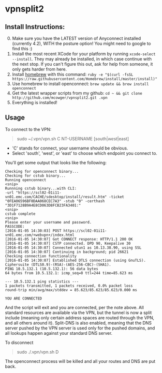 vpnsplit2
=========


Install Instructions:
---------

0. Make sure you have the LATEST version of Anyconnect installed (currently 4.2), WITH the posture option!  You might need to google to find this :)
1. Install the most recent XCode for your platform by running `xcode-select --install`.  They may already be installed, in which case continue with the next stop.  If you can't figure this out, ask for help from someone, it only gets harder from here.
2. Install [homebrew](http://mxcl.github.com/homebrew/) with this command: `ruby -e "$(curl -fsSL https://raw.githubusercontent.com/Homebrew/install/master/install)"`
4. Use homebrew to install openconnect: `brew update && brew install openconnect`
5. Get the latest wrapper scripts from my github: `cd ~ && git clone http://github.com/mcowger/vpnsplit2.git .vpn`
6. Everything is installed!

Usage
----------
To connect to the VPN:
>   sudo ~/.vpn/vpn.sh C NT-USERNAME [south|_west_|east] 

* 'C' stands for connect, your username should be obvious.  
* Select 'south', 'west', or 'east' to choose which endpoint you connect to.  

You'll get some output that looks like the following:

```
Checking for openconnect binary...
Checking for cstub binary...
Running openconnect
<snip>
Runnning cstub binary...with CLI:
-url "https://scl02-01i11-vn01.emc.com/CACHE/sdesktop/install/result.htm" -ticket "0FEA06596BF0DAA068CEC7A3" -stub "0" -certhash "3D1F7128B9A4E8CD063D8FCB23FA3401:"
<snip>
cstub complete
<snip>
Please enter your username and password.
PASSCODE:
[2016-01-05 14:30:03] POST https://scl02-01i11-vn01.emc.com/+webvpn+/index.html
[2016-01-05 14:30:07] Got CONNECT response: HTTP/1.1 200 OK
[2016-01-05 14:30:07] CSTP connected. DPD 90, Keepalive 30
[2016-01-05 14:30:07] Connected utun1 as 10.13.38.90, using SSL
[2016-01-05 14:30:07] Continuing in background; pid 26621
Checking connection functionality
[2016-01-05 14:30:07] Established DTLS connection (using GnuTLS). Ciphersuite (DTLS0.9)-(RSA)-(AES-256-CBC)-(SHA1).
PING 10.5.132.1 (10.5.132.1): 56 data bytes
64 bytes from 10.5.132.1: icmp_seq=0 ttl=244 time=85.623 ms

--- 10.5.132.1 ping statistics ---
1 packets transmitted, 1 packets received, 0.0% packet loss
round-trip min/avg/max/stddev = 85.623/85.623/85.623/0.000 ms

YOU ARE CONNECTED

```


And the script will exit and you are connected, per the note above.  All standard resources are available via the VPN, but the tunnel is now a split include (meaning only certain address spaces are routed through the VPN, and all others around it).  Split-DNS is also enabled, meaning that the DNS server pushed by the VPN server is used only for the pushed domains, and all lookups happen against your standard DNS server.


To disconnect
>sudo ./.vpn/vpn.sh D 

The openconnect process will be killed and all your routes and DNS are put back.